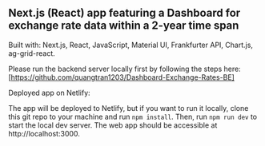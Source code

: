 ## Next.js (React) app featuring a Dashboard for exchange rate data within a 2-year time span

Built with: Next.js, React, JavaScript, Material UI, Frankfurter API, Chart.js, ag-grid-react.

Please run the backend server locally first by following the steps here: [https://github.com/quangtran1203/Dashboard-Exchange-Rates-BE]

Deployed app on Netlify:

The app will be deployed to Netlify, but if you want to run it locally, clone this git repo to your machine and run `npm install`.
Then, run `npm run dev` to start the local dev server. The web app should be accessible at http://localhost:3000.
